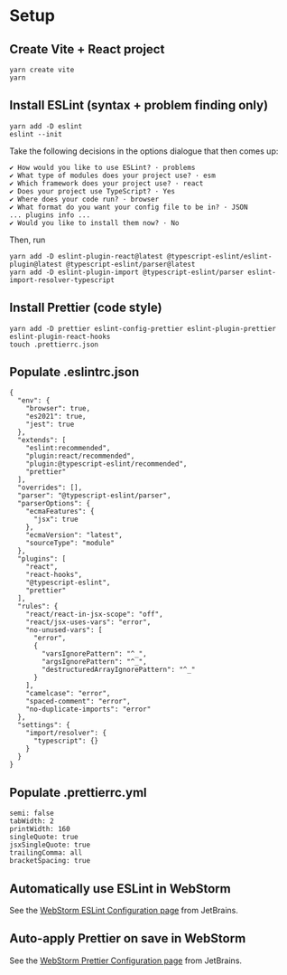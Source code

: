 # Setup

## Create Vite + React project 
```
yarn create vite
yarn
```

## Install ESLint (syntax + problem finding only)
```
yarn add -D eslint
eslint --init
```
Take the following decisions in the options dialogue that then comes up:
```
✔ How would you like to use ESLint? · problems
✔ What type of modules does your project use? · esm
✔ Which framework does your project use? · react
✔ Does your project use TypeScript? · Yes
✔ Where does your code run? · browser
✔ What format do you want your config file to be in? · JSON
... plugins info ...
✔ Would you like to install them now? · No
```
Then, run
```
yarn add -D eslint-plugin-react@latest @typescript-eslint/eslint-plugin@latest @typescript-eslint/parser@latest
yarn add -D eslint-plugin-import @typescript-eslint/parser eslint-import-resolver-typescript
```

## Install Prettier (code style)
```
yarn add -D prettier eslint-config-prettier eslint-plugin-prettier eslint-plugin-react-hooks
touch .prettierrc.json
```

## Populate .eslintrc.json
```
{
  "env": {
    "browser": true,
    "es2021": true,
    "jest": true
  },
  "extends": [
    "eslint:recommended",
    "plugin:react/recommended",
    "plugin:@typescript-eslint/recommended",
    "prettier"
  ],
  "overrides": [],
  "parser": "@typescript-eslint/parser",
  "parserOptions": {
    "ecmaFeatures": {
      "jsx": true
    },
    "ecmaVersion": "latest",
    "sourceType": "module"
  },
  "plugins": [
    "react",
    "react-hooks",
    "@typescript-eslint",
    "prettier"
  ],
  "rules": {
    "react/react-in-jsx-scope": "off",
    "react/jsx-uses-vars": "error",
    "no-unused-vars": [
      "error",
      {
        "varsIgnorePattern": "^_",
        "argsIgnorePattern": "^_",
        "destructuredArrayIgnorePattern": "^_"
      }
    ],
    "camelcase": "error",
    "spaced-comment": "error",
    "no-duplicate-imports": "error"
  },
  "settings": {
    "import/resolver": {
      "typescript": {}
    }
  }
}
```

## Populate .prettierrc.yml
```
semi: false
tabWidth: 2
printWidth: 160
singleQuote: true
jsxSingleQuote: true
trailingComma: all
bracketSpacing: true
```

## Automatically use ESLint in WebStorm
See the [WebStorm ESLint Configuration page](https://www.jetbrains.com/help/webstorm/eslint.html#ws_js_eslint_activate) from JetBrains.

## Auto-apply Prettier on save in WebStorm
See the [WebStorm Prettier Configuration page](https://www.jetbrains.com/help/webstorm/prettier.html) from JetBrains.

